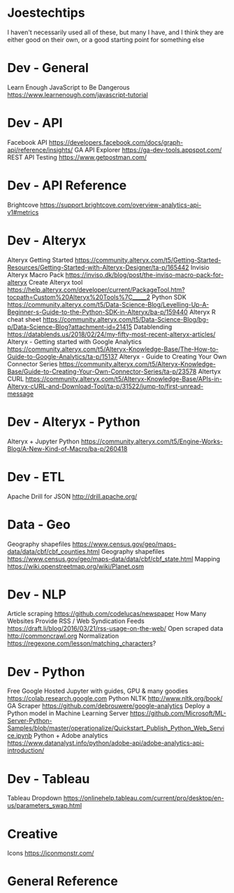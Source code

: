 # Joestechtips
I haven't necessarily used all of these, but many I have, and I think they are either good on their own, or a good starting point for something else

# Dev - General
Learn Enough JavaScript to Be Dangerous	https://www.learnenough.com/javascript-tutorial

# Dev - API
Facebook API	https://developers.facebook.com/docs/graph-api/reference/insights/
GA API Explorer https://ga-dev-tools.appspot.com/
REST API Testing	https://www.getpostman.com/

# Dev - API Reference
Brightcove	https://support.brightcove.com/overview-analytics-api-v1#metrics

# Dev - Alteryx
Alteryx Getting Started	https://community.alteryx.com/t5/Getting-Started-Resources/Getting-Started-with-Alteryx-Designer/ta-p/165442
Invisio Alteryx Macro Pack	https://inviso.dk/blog/post/the-inviso-macro-pack-for-alteryx
Create Alteryx tool	https://help.alteryx.com/developer/current/PackageTool.htm?tocpath=Custom%20Alteryx%20Tools%7C_____2
Python SDK	https://community.alteryx.com/t5/Data-Science-Blog/Levelling-Up-A-Beginner-s-Guide-to-the-Python-SDK-in-Alteryx/ba-p/159440
Alteryx R cheat sheet	https://community.alteryx.com/t5/Data-Science-Blog/bg-p/Data-Science-Blog?attachment-id=21415
Datablending	https://datablends.us/2018/02/24/my-fifty-most-recent-alteryx-articles/
Alteryx - Getting started with Google Analytics	https://community.alteryx.com/t5/Alteryx-Knowledge-Base/The-How-to-Guide-to-Google-Analytics/ta-p/15137
Alteryx - Guide to Creating Your Own Connector Series	https://community.alteryx.com/t5/Alteryx-Knowledge-Base/Guide-to-Creating-Your-Own-Connector-Series/ta-p/23578
Altertyx CURL	https://community.alteryx.com/t5/Alteryx-Knowledge-Base/APIs-in-Alteryx-cURL-and-Download-Tool/ta-p/31522/jump-to/first-unread-message

# Dev - Alteryx - Python
Alteryx + Jupyter Python	https://community.alteryx.com/t5/Engine-Works-Blog/A-New-Kind-of-Macro/ba-p/260418

# Dev - ETL
Apache Drill for JSON	http://drill.apache.org/

# Data - Geo
Geography shapefiles	https://www.census.gov/geo/maps-data/data/cbf/cbf_counties.html
Geography shapefiles	https://www.census.gov/geo/maps-data/data/cbf/cbf_state.html
Mapping	https://wiki.openstreetmap.org/wiki/Planet.osm

# Dev - NLP
Article scraping	https://github.com/codelucas/newspaper
How Many Websites Provide RSS / Web Syndication Feeds https://draft.li/blog/2016/03/21/rss-usage-on-the-web/
Open scraped data http://commoncrawl.org
Normalization https://regexone.com/lesson/matching_characters?

# Dev - Python
Free Google Hosted Jupyter with guides, GPU & many goodies https://colab.research.google.com
Python NLTK	http://www.nltk.org/book/
GA Scraper	https://github.com/debrouwere/google-analytics
Deploy a Python model in Machine Learning Server https://github.com/Microsoft/ML-Server-Python-Samples/blob/master/operationalize/Quickstart_Publish_Python_Web_Service.ipynb
Python + Adobe analytics	https://www.datanalyst.info/python/adobe-api/adobe-analytics-api-introduction/

# Dev - Tableau
Tableau Dropdown	https://onlinehelp.tableau.com/current/pro/desktop/en-us/parameters_swap.html

# Creative
Icons	https://iconmonstr.com/

# General Reference
